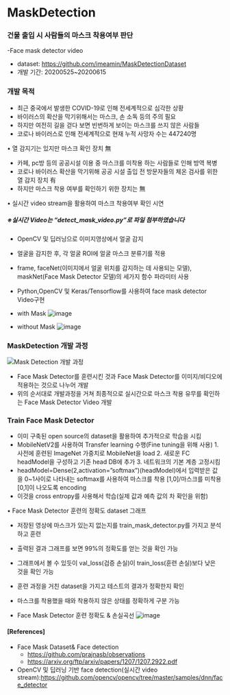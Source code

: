 # MaskDetection

### 건물 출입 시 사람들의 마스크 착용여부 판단
-Face mask detector video
- dataset: https://github.com/imeamin/MaskDetectionDataset
- 개발 기간: 20200525~20200615

### 개발 목적
- 최근 중국에서 발생한 COVID-19로 인해 전세계적으로 심각한 상황
- 바이러스의 확산을 막기위해서는 마스크, 손 소독 등의 주의 필요
- 하지만 여전히 길을 걷다 보면 빈번하게 보이는 마스크를 쓰지 않은 사람들
- 코로나 바이러스로 인해 전세계적으로 현재 누적 사망자 수는 447240명

•	열 감지기는 있지만 마스크 확인 장치 無
-	카페, pc방 등의 공공시설 이용 중 마스크를 미착용 하는 사람들로 인해 방역 복병
-	코로나 바이러스 확산을 막기위해 공공 시설 출입 전 방문자들의 체온 검사를 위한 열 감지 장치 有
-	하지만 마스크 착용 여부를 확인하기 위한 장치는 無  


• 실시간 video stream을 활용하여 마스크 착용여부 확인 시연
##### ※실시간 Video는 “detect_mask_video.py”로 파일 첨부하였습니다

-	OpenCV 및 딥러닝으로 이미지영상에서 얼굴 감지
-	얼굴을 감지한 후, 각 얼굴 ROI에 얼굴 마스크 분류기를 적용
-	frame, faceNet(이미지에서 얼굴 위치를 감지하는 데 사용되는 모델), maskNet(Face Mask Detector 모델)의 세가지 함수 파라미터 사용 
-	Python,OpenCV 및 Keras/Tensorflow를 사용하여 face mask detector Video구현

- with Mask
![image](https://user-images.githubusercontent.com/42646583/114133076-6cf6c380-9940-11eb-8a45-4b2d8ed2eefd.png)

- without Mask
![image](https://user-images.githubusercontent.com/42646583/114133486-1b026d80-9941-11eb-83e1-d6734ed2b650.png)




### MaskDetection 개발 과정
![Mask Detection 개발 과정](https://user-images.githubusercontent.com/42646583/114132285-07ee9e00-993f-11eb-888e-8c0409718134.JPG)

-  Face Mask Detector를 훈련시킨 것과 Face Mask Detector를 이미지/비디오에 적용하는 것으로 나누어 개발
- 위의 순서대로 개발과정을 거쳐 최종적으로 실시간으로 마스크 착용 유무를 확인하는 Face Mask Detector Video 개발

### Train Face Mask Detector
- 이미 구축된 open source의 dataset을 활용하여 추가적으로 학습을 시킴
- MobileNetV2를 사용하여 Transfer learning 수행(Fine tuning을 위해 사용)
            1. 사전에 훈련된 ImageNet 가중치로 MobileNet을 load
            2. 새로운 FC headModel을 구성하고 기존 head DB에 추가
            3. 네트워크의 기본 계층 고정시킴
- headModel=Dense(2,activation=”softmax”)(headModel)에서 입력받은 값을 0~1사이로 나타내는 softmax를 사용하여 마스크를 착용 [1,0]/마스크를 미착용 [0,1]이 나오도록   encoding 
- 이것을 cross entropy를 사용해서 학습(실제 값과 예측 값의 차 확인을 위함)  


• Face Mask Detector 훈련의 정확도 dataset 그래프 
- 저장된 영상에 마스크가 있는지 없는지를 train_mask_detector.py를 가지고 분석하고 훈련
- 출력된 결과 그래프를 보면 99%의 정확도를 얻는 것을 확인 가능
- 그래프에서 볼 수 있듯이 val_loss(검증 손실)이 train_loss(훈련 손실)보다 낮은 것을 확인 가능
- 훈련 과정을 거친 dataset을 가지고 테스트의 결과가 정확한지 확인
- 마스크를 착용했을 때와 착용하지 않은 상태를 정확하게 구분 가능

- Face Mask Detector 훈련 정확도 & 손실곡선
![image](https://user-images.githubusercontent.com/42646583/114133222-adeed800-9940-11eb-8aec-d86f2845d98e.png)


#### [References]
- Face Mask Dataset& Face detection
   - https://github.com/prajnasb/observations
   - https://arxiv.org/ftp/arxiv/papers/1207/1207.2922.pdf
- OpenCV 및 딥러닝 기반 face detection(실시간 video stream):https://github.com/opencv/opencv/tree/master/samples/dnn/face_detector


